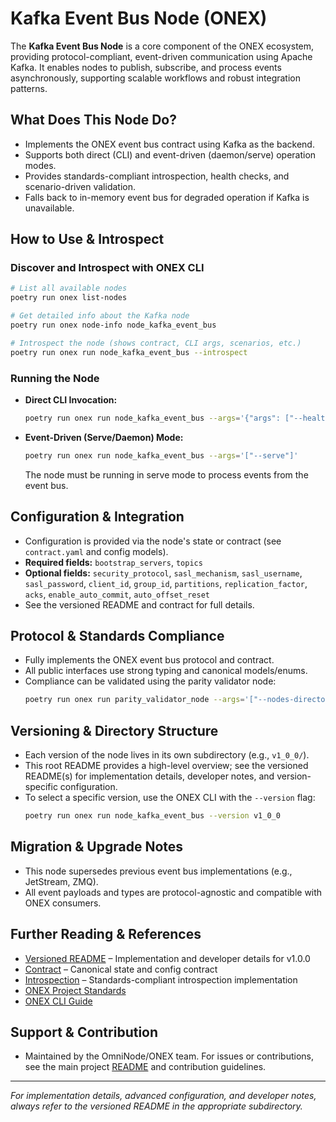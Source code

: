 # Kafka Event Bus Node (ONEX)

The **Kafka Event Bus Node** is a core component of the ONEX ecosystem, providing protocol-compliant, event-driven communication using Apache Kafka. It enables nodes to publish, subscribe, and process events asynchronously, supporting scalable workflows and robust integration patterns.

## What Does This Node Do?
- Implements the ONEX event bus contract using Kafka as the backend.
- Supports both direct (CLI) and event-driven (daemon/serve) operation modes.
- Provides standards-compliant introspection, health checks, and scenario-driven validation.
- Falls back to in-memory event bus for degraded operation if Kafka is unavailable.

## How to Use & Introspect

### Discover and Introspect with ONEX CLI
```bash
# List all available nodes
poetry run onex list-nodes

# Get detailed info about the Kafka node
poetry run onex node-info node_kafka_event_bus

# Introspect the node (shows contract, CLI args, scenarios, etc.)
poetry run onex run node_kafka_event_bus --introspect
```

### Running the Node
- **Direct CLI Invocation:**
  ```bash
  poetry run onex run node_kafka_event_bus --args='{"args": ["--health-check"]}'
  ```
- **Event-Driven (Serve/Daemon) Mode:**
  ```bash
  poetry run onex run node_kafka_event_bus --args='["--serve"]'
  ```
  The node must be running in serve mode to process events from the event bus.

## Configuration & Integration
- Configuration is provided via the node's state or contract (see `contract.yaml` and config models).
- **Required fields:** `bootstrap_servers`, `topics`
- **Optional fields:** `security_protocol`, `sasl_mechanism`, `sasl_username`, `sasl_password`, `client_id`, `group_id`, `partitions`, `replication_factor`, `acks`, `enable_auto_commit`, `auto_offset_reset`
- See the versioned README and contract for full details.

## Protocol & Standards Compliance
- Fully implements the ONEX event bus protocol and contract.
- All public interfaces use strong typing and canonical models/enums.
- Compliance can be validated using the parity validator node:
  ```bash
  poetry run onex run parity_validator_node --args='["--nodes-directory", "src/omnibase/nodes/node_kafka_event_bus"]'
  ```

## Versioning & Directory Structure
- Each version of the node lives in its own subdirectory (e.g., `v1_0_0/`).
- This root README provides a high-level overview; see the versioned README(s) for implementation details, developer notes, and version-specific configuration.
- To select a specific version, use the ONEX CLI with the `--version` flag:
  ```bash
  poetry run onex run node_kafka_event_bus --version v1_0_0
  ```

## Migration & Upgrade Notes
- This node supersedes previous event bus implementations (e.g., JetStream, ZMQ).
- All event payloads and types are protocol-agnostic and compatible with ONEX consumers.

## Further Reading & References
- [Versioned README](./v1_0_0/README.md) – Implementation and developer details for v1.0.0
- [Contract](./v1_0_0/contract.yaml) – Canonical state and config contract
- [Introspection](./v1_0_0/introspection.py) – Standards-compliant introspection implementation
- [ONEX Project Standards](../../../docs/standards.md)
- [ONEX CLI Guide](../../../docs/guides/cli/)

## Support & Contribution
- Maintained by the OmniNode/ONEX team. For issues or contributions, see the main project [README](../../../README.md) and contribution guidelines.

---

*For implementation details, advanced configuration, and developer notes, always refer to the versioned README in the appropriate subdirectory.* 